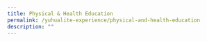 ```yaml
---
title: Physical & Health Education
permalink: /yuhualite-experience/physical-and-health-education
description: ""
---
```

